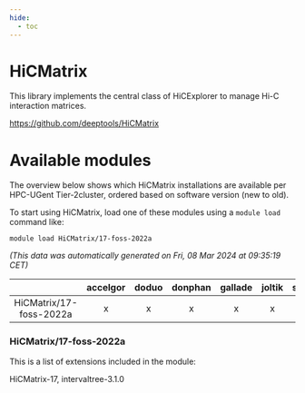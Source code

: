 ```yaml
---
hide:
  - toc
---
```


HiCMatrix
=========


This library implements the central class of HiCExplorer to manage Hi-C interaction matrices.

https://github.com/deeptools/HiCMatrix
# Available modules


The overview below shows which HiCMatrix installations are available per HPC-UGent Tier-2cluster, ordered based on software version (new to old).

To start using HiCMatrix, load one of these modules using a `module load` command like:

```shell
module load HiCMatrix/17-foss-2022a
```

*(This data was automatically generated on Fri, 08 Mar 2024 at 09:35:19 CET)*  

| |accelgor|doduo|donphan|gallade|joltik|skitty|
| :---: | :---: | :---: | :---: | :---: | :---: | :---: |
|HiCMatrix/17-foss-2022a|x|x|x|x|x|x|


### HiCMatrix/17-foss-2022a

This is a list of extensions included in the module:

HiCMatrix-17, intervaltree-3.1.0